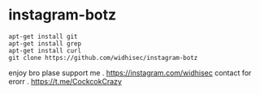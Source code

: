 # instagram-botz
```
apt-get install git
apt-get install grep
apt-get install curl
git clone https://github.com/widhisec/instagram-botz
```
enjoy bro plase support me .
https://instagram.com/widhisec
contact for erorr .
https://t.me/CockcokCrazy
